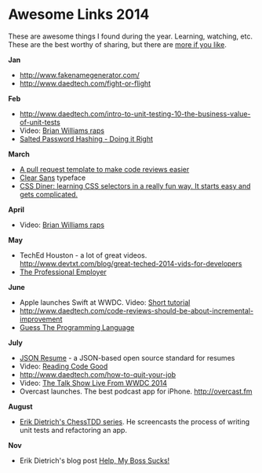 <!--{Title:"Great Stuff From 2014",PublishedOn:"20-Dec-2014 05:00",Intro:"All the great articles I found and reshared throughout 2014 that deserve another look at year's end. Developer related and some funny."}-->
Awesome Links 2014
============

These are awesome things I found during the year. Learning, watching, etc. These are the best worthy of sharing, but there are [more if you like](https://twitter.com/Philoushka/favorites).

**Jan**

- http://www.fakenamegenerator.com/
- http://www.daedtech.com/fight-or-flight

**Feb**

- http://www.daedtech.com/intro-to-unit-testing-10-the-business-value-of-unit-tests
- Video: [Brian Williams raps](https://www.youtube.com/watch?v=-YCeIgt7hMs)
- [Salted Password Hashing - Doing it Right](https://crackstation.net/hashing-security.htm)

**March**

- [A pull request template to make code reviews easier](http://quickleft.com/blog/pull-request-templates-make-code-review-easier?utm_content=bufferc3d4b)
- [Clear Sans](https://01.org/clear-sans) typeface
- [CSS Diner: learning CSS selectors in a really fun way. It starts easy and gets complicated.](http://flukeout.github.io/)

**April**
- Video: [Brian Williams raps](https://www.youtube.com/watch?v=jidziKYG9jk)

**May**

- TechEd Houston - a lot of great videos. http://www.devtxt.com/blog/great-teched-2014-vids-for-developers
- [The Professional Employer](http://blog.markrendle.net/2012/08/23/the-professional-employer/)

**June**

- Apple launches Swift at WWDC. Video: [Short tutorial](https://www.youtube.com/watch?v=w_0QPVG2pQk)
- http://www.daedtech.com/code-reviews-should-be-about-incremental-improvement
- [Guess The Programming Language](http://tutorialzine.com/2014/06/guess-the-programming-language/)

**July**

- [JSON Resume](http://jsonresume.org) - a JSON-based open source standard for resumes  
- Video: [Reading Code Good](https://www.youtube.com/watch?v=mW_xKGUKLpk)
- http://www.daedtech.com/how-to-quit-your-job
- Video: [The Talk Show Live From WWDC 2014](http://vimeo.com/101856655)
- Overcast launches. The best podcast app for iPhone. http://overcast.fm

**August**

- [Erik Dietrich's ChessTDD series](http://www.daedtech.com/tag/chesstdd). He screencasts the process of writing unit tests and refactoring an app.

**Nov**

- Erik Dietrich's blog post [Help, My Boss Sucks!](http://www.daedtech.com/help-my-boss-sucks)
